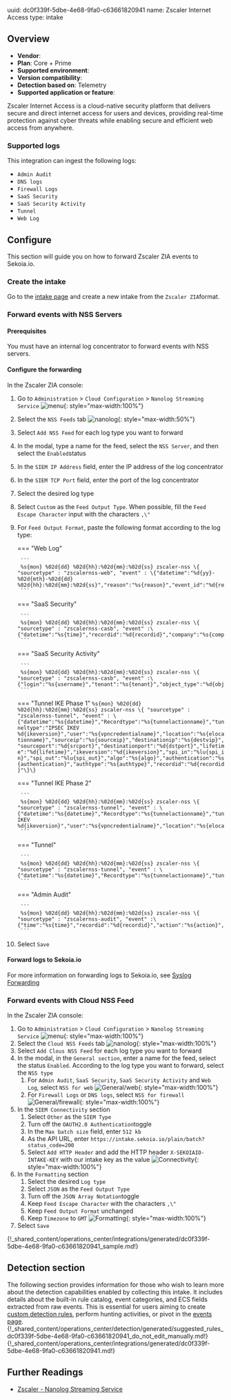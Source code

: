 uuid: dc0f339f-5dbe-4e68-9fa0-c63661820941
name: Zscaler Internet Access
type: intake

## Overview
- **Vendor**:
- **Plan**: Core + Prime
- **Supported environment**:
- **Version compatibility**:
- **Detection based on**: Telemetry
- **Supported application or feature**:

Zscaler Internet Access is a cloud-native security platform that delivers secure and direct internet access for users and devices, providing real-time protection against cyber threats while enabling secure and efficient web access from anywhere.

### Supported logs

This integration can ingest the following logs:

- `Admin Audit`
- `DNS logs`
- `Firewall Logs`
- `SaaS Security`
- `SaaS Security Activity`
- `Tunnel`
- `Web Log`



## Configure

This section will guide you on how to forward Zscaler ZIA events to Sekoia.io. 

### Create the intake

Go to the [intake page](https://app.sekoia.io/operations/intakes) and create a new intake from the `Zscaler ZIA`format.

### Forward events with NSS Servers

#### Prerequisites

You must have an internal log concentrator to forward events with NSS servers. 

#### Configure the forwarding

In the Zscaler ZIA console:

1. Go to `Administration` > `Cloud Configuration` > `Nanolog Streaming Service`
   ![menu](/assets/operation_center/integration_catalog/cloud_and_saas/zscaler/zia_menu.png){: style="max-width:100%"} 
2. Select the `NSS Feeds` tab
   ![nanolog](/assets/operation_center/integration_catalog/cloud_and_saas/zscaler/zia_nss_feeds.png){: style="max-width:50%"} 
3. Select `Add NSS Feed` for each log type you want to forward
4. In the modal, type a name for the feed, select the `NSS Server`, and then select the `Enabled`status
5. In the `SIEM IP Address` field, enter the IP address of the log concentrator
6. In the `SIEM TCP Port` field, enter the port of the log concentrator
7. Select the desired log type
8. Select `Custom` as the `Feed Output Type`. When possible, fill the `Feed Escape Character` input with the characters `,\"`
9. For `Feed Output Format`, paste the following format according to the log type:

	=== "Web Log"

		```
		%s{mon} %02d{dd} %02d{hh}:%02d{mm}:%02d{ss} zscaler-nss \{ "sourcetype" : "zscalernss-web", "event" : \{"datetime":"%d{yy}-%02d{mth}-%02d{dd} %02d{hh}:%02d{mm}:%02d{ss}","reason":"%s{reason}","event_id":"%d{recordid}","protocol":"%s{proto}","action":"%s{action}","transactionsize":"%d{totalsize}","responsesize":"%d{respsize}","requestsize":"%d{reqsize}","urlcategory":"%s{urlcat}","serverip":"%s{sip}","requestmethod":"%s{reqmethod}","refererURL":"%s{ereferer}","useragent":"%s{eua}","product":"NSS","location":"%s{elocation}","ClientIP":"%s{cip}","status":"%s{respcode}","user":"%s{elogin}","url":"%s{eurl}","vendor":"Zscaler","hostname":"%s{ehost}","clientpublicIP":"%s{cintip}","threatcategory":"%s{malwarecat}","threatname":"%s{threatname}","filetype":"%s{filetype}","appname":"%s{appname}","pagerisk":"%d{riskscore}","department":"%s{edepartment}","urlsupercategory":"%s{urlsupercat}","appclass":"%s{appclass}","dlpengine":"%s{dlpeng}","urlclass":"%s{urlclass}","threatclass":"%s{malwareclass}","dlpdictionaries":"%s{dlpdict}","fileclass":"%s{fileclass}","bwthrottle":"%s{bwthrottle}","contenttype":"%s{contenttype}","unscannabletype":"%s{unscannabletype}","deviceowner":"%s{deviceowner}","devicehostname":"%s{devicehostname}","keyprotectiontype":"%s{keyprotectiontype}"\}\}
		```

	=== "SaaS Security"

		```
		%s{mon} %02d{dd} %02d{hh}:%02d{mm}:%02d{ss} zscaler-nss \{ "sourcetype" : "zscalernss-casb", "event" :\{"datetime":"%s{time}","recordid":"%d{recordid}","company":"%s{company}","tenant":"%s{tenant}","login":"%s{user}","dept":"%s{department}","applicationname":"%s{applicationname}","filename":"%s{filename}","filesource":"%s{filesource}","filemd5":"%s{filemd5}","threatname":"%s{threatname}","policy":"%s{policy}","dlpdictnames":"%s{dlpdictnames}","dlpdictcount":"%s{dlpdictcount}","dlpenginenames":"%s{dlpenginenames}","fullurl":"%s{fullurl}","lastmodtime":"%s{lastmodtime}","filescantimems":"%d{filescantimems}","filedownloadtimems":"%d{filedownloadtimems}"\}\}
		```

	=== "SaaS Security Activity"

		```
		%s{mon} %02d{dd} %02d{hh}:%02d{mm}:%02d{ss} zscaler-nss \{ "sourcetype" : "zscalernss-casb", "event" :\{"login":"%s{username}","tenant":"%s{tenant}","object_type":"%d{objtype1}","applicationname":"%s{appname}","object_name_1":"%s{objnames1}","object_name_2":"%s{objnames2}"\}\}
		```

	=== "Tunnel IKE Phase 1"
		```
		%s{mon} %02d{dd} %02d{hh}:%02d{mm}:%02d{ss} zscaler-nss \{ "sourcetype" : "zscalernss-tunnel", "event" : \{"datetime":"%s{datetime}","Recordtype":"%s{tunnelactionname}","tunneltype":"IPSEC IKEV %d{ikeversion}","user":"%s{vpncredentialname}","location":"%s{elocationname}","sourceip":"%s{sourceip}","destinationip":"%s{destvip}","sourceport":"%d{srcport}","destinationport":"%d{dstport}","lifetime":"%d{lifetime}","ikeversion":"%d{ikeversion}","spi_in":"%lu{spi_in}","spi_out":"%lu{spi_out}","algo":"%s{algo}","authentication":"%s{authentication}","authtype":"%s{authtype}","recordid":"%d{recordid}"\}\}
		```

	=== "Tunnel IKE Phase 2"

		```
		%s{mon} %02d{dd} %02d{hh}:%02d{mm}:%02d{ss} zscaler-nss \{ "sourcetype" : "zscalernss-tunnel", "event" : \{"datetime":"%s{datetime}","Recordtype":"%s{tunnelactionname}","tunneltype":"IPSEC IKEV %d{ikeversion}","user":"%s{vpncredentialname}","location":"%s{elocationname}","sourceip":"%s{sourceip}","destinationip":"%s{destvip}","sourceport":"%d{srcport}","sourceportstart":"%d{srcportstart}","destinationportstart":"%d{destportstart}","srcipstart":"%s{srcipstart}","srcipend":"%s{srcipend}","destinationipstart":"%s{destipstart}","destinationipend":"%s{destipend}","lifetime":"%d{lifetime}","ikeversion":"%d{ikeversion}","lifebytes":"%d{lifebytes}","spi":"%d{spi}","algo":"%s{algo}","authentication":"%s{authentication}","authtype":"%s{authtype}","protocol":"%s{protocol}","tunnelprotocol":"%s{tunnelprotocol}","policydirection":"%s{policydirection}","recordid":"%d{recordid}"\}\}
		```

	=== "Tunnel"

		```
		%s{mon} %02d{dd} %02d{hh}:%02d{mm}:%02d{ss} zscaler-nss \{ "sourcetype" : "zscalernss-tunnel", "event" : \{"datetime":"%s{datetime}","Recordtype":"%s{tunnelactionname}","tunneltype":"%s{tunneltype}","user":"%s{vpncredentialname}","location":"%s{elocationname}","sourceip":"%s{sourceip}","destinationip":"%s{destvip}","sourceport":"%d{srcport}","event":"%s{event}","eventreason":"%s{eventreason}","recordid":"%d{recordid}"\}\}
		```

	=== "Admin Audit"

		```
		%s{mon} %02d{dd} %02d{hh}:%02d{mm}:%02d{ss} zscaler-nss \{ "sourcetype" : "zscalernss-audit", "event" :\{"time":"%s{time}","recordid":"%d{recordid}","action":"%s{action}","category":"%s{category}","subcategory":"%s{subcategory}","resource":"%s{resource}","interface":"%s{interface}","adminid":"%s{adminid}","clientip":"%s{clientip}","result":"%s{result}","errorcode":"%s{errorcode}","auditlogtype":"%s{auditlogtype}","preaction":"%s{epreaction}","postaction":"%s{epostaction}"\}\}
		```

10. Select `Save`

#### Forward logs to Sekoia.io

For more information on forwarding logs to Sekoia.io, see [Syslog Forwarding](../../../ingestion_methods/sekoiaio_forwarder/)

### Forward events with Cloud NSS Feed

In the Zscaler ZIA console:

1. Go to `Administration` > `Cloud Configuration` > `Nanolog Streaming Service`
   ![menu](/assets/operation_center/integration_catalog/cloud_and_saas/zscaler/zia_menu.png){: style="max-width:100%"} 
2. Select the `Cloud NSS Feeds` tab
   ![nanolog](/assets/operation_center/integration_catalog/cloud_and_saas/zscaler/zia_cloud.png){: style="max-width:100%"} 
3. Select `Add Clous NSS Feed` for each log type you want to forward
4. In the modal, in the `General section`, enter a name for the feed, select the status `Enabled`. According to the log type you want to forward, select the `NSS type`
    1. For `Admin Audit`, `SaaS Security`, `SaaS Security Activity` and `Web Log`, select `NSS for web`
      ![General/web](/assets/operation_center/integration_catalog/cloud_and_saas/zscaler/zia_general_web.png){: style="max-width:100%"} 
    2. For `Firewall Logs` or `DNS logs`, select `NSS for firewall`
      ![General/firewall](/assets/operation_center/integration_catalog/cloud_and_saas/zscaler/zia_general_firewall.png){: style="max-width:100%"} 
5. In the `SIEM Connectivity` section
    1. Select `Other` as the `SIEM Type`
    2. Turn off the `OAUTH2.0 Authentication`toggle
    3. In the `Max batch size` field, enter `512 kb`
    4. As the API URL, enter `https://intake.sekoia.io/plain/batch?status_code=200`
    5. Select `Add HTTP Header` and add the HTTP header `X-SEKOIAIO-INTAKE-KEY` with our intake key as the value
    ![Connectivity](/assets/operation_center/integration_catalog/cloud_and_saas/zscaler/zia_siem_connectivity.png){: style="max-width:100%"} 
6. In the `Formatting` section
    1. Select the desired `Log type`
    2. Select `JSON` as the `Feed Output Type`
    3. Turn off the `JSON Array Notation`toggle
    4. Keep `Feed Escape Character` with the characters `,\"`
    5. Keep `Feed Output Format` unchanged
    6. Keep `Timezone` to `GMT`
    ![Formatting](/assets/operation_center/integration_catalog/cloud_and_saas/zscaler/zia_formatting.png){: style="max-width:100%"} 
7. Select `Save`


{!_shared_content/operations_center/integrations/generated/dc0f339f-5dbe-4e68-9fa0-c63661820941_sample.md!}


## Detection section

The following section provides information for those who wish to learn more about the detection capabilities enabled by collecting this intake. It includes details about the built-in rule catalog, event categories, and ECS fields extracted from raw events. This is essential for users aiming to create [custom detection rules](/docs/xdr/features/detect/sigma.md), perform hunting activities, or pivot in the [events page](/docs/xdr/features/investigate/events.md).
{!_shared_content/operations_center/detection/generated/suggested_rules_dc0f339f-5dbe-4e68-9fa0-c63661820941_do_not_edit_manually.md!}
{!_shared_content/operations_center/integrations/generated/dc0f339f-5dbe-4e68-9fa0-c63661820941.md!}

## Further Readings

- [Zscaler - Nanolog Streaming Service](https://help.zscaler.com/zia/nanolog-streaming-service)
